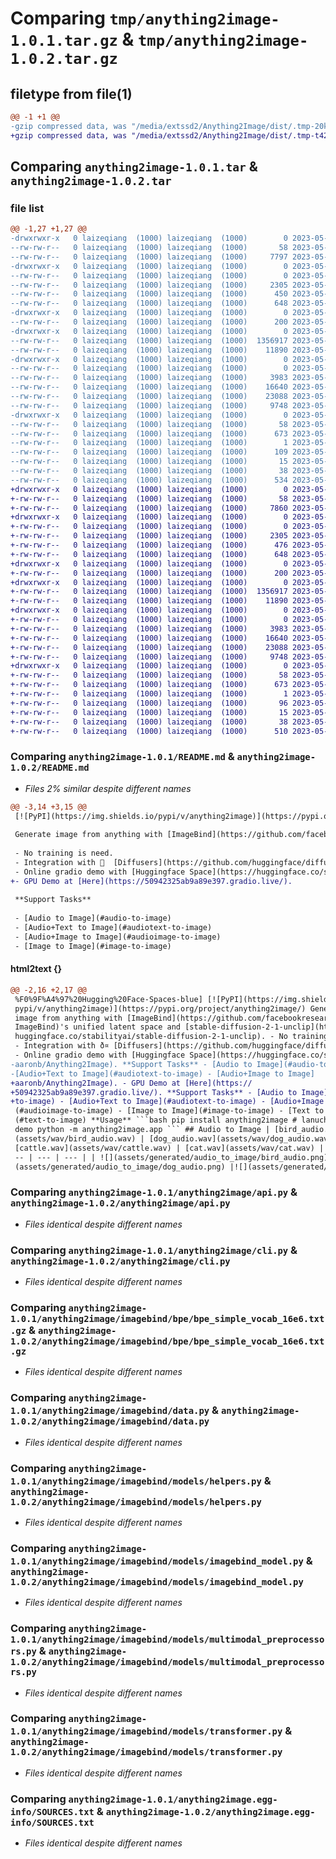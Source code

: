 # Comparing `tmp/anything2image-1.0.1.tar.gz` & `tmp/anything2image-1.0.2.tar.gz`

## filetype from file(1)

```diff
@@ -1 +1 @@
-gzip compressed data, was "/media/extssd2/Anything2Image/dist/.tmp-20khvx0t/anything2image-1.0.1.tar", last modified: Wed May 17 02:55:19 2023, max compression
+gzip compressed data, was "/media/extssd2/Anything2Image/dist/.tmp-t42xlpd6/anything2image-1.0.2.tar", last modified: Wed May 17 03:09:55 2023, max compression
```

## Comparing `anything2image-1.0.1.tar` & `anything2image-1.0.2.tar`

### file list

```diff
@@ -1,27 +1,27 @@
-drwxrwxr-x   0 laizeqiang  (1000) laizeqiang  (1000)        0 2023-05-17 02:55:19.000000 anything2image-1.0.1/
--rw-rw-r--   0 laizeqiang  (1000) laizeqiang  (1000)       58 2023-05-17 02:55:19.000000 anything2image-1.0.1/PKG-INFO
--rw-rw-r--   0 laizeqiang  (1000) laizeqiang  (1000)     7797 2023-05-17 02:54:25.000000 anything2image-1.0.1/README.md
-drwxrwxr-x   0 laizeqiang  (1000) laizeqiang  (1000)        0 2023-05-17 02:55:19.000000 anything2image-1.0.1/anything2image/
--rw-rw-r--   0 laizeqiang  (1000) laizeqiang  (1000)        0 2023-05-17 00:55:36.000000 anything2image-1.0.1/anything2image/__init__.py
--rw-rw-r--   0 laizeqiang  (1000) laizeqiang  (1000)     2305 2023-05-17 02:51:40.000000 anything2image-1.0.1/anything2image/api.py
--rw-rw-r--   0 laizeqiang  (1000) laizeqiang  (1000)      450 2023-05-17 02:16:38.000000 anything2image-1.0.1/anything2image/app.py
--rw-rw-r--   0 laizeqiang  (1000) laizeqiang  (1000)      648 2023-05-17 02:52:25.000000 anything2image-1.0.1/anything2image/cli.py
-drwxrwxr-x   0 laizeqiang  (1000) laizeqiang  (1000)        0 2023-05-17 02:55:19.000000 anything2image-1.0.1/anything2image/imagebind/
--rw-rw-r--   0 laizeqiang  (1000) laizeqiang  (1000)      200 2023-05-17 00:42:51.000000 anything2image-1.0.1/anything2image/imagebind/__init__.py
-drwxrwxr-x   0 laizeqiang  (1000) laizeqiang  (1000)        0 2023-05-17 02:55:19.000000 anything2image-1.0.1/anything2image/imagebind/bpe/
--rw-rw-r--   0 laizeqiang  (1000) laizeqiang  (1000)  1356917 2023-05-17 00:42:51.000000 anything2image-1.0.1/anything2image/imagebind/bpe/bpe_simple_vocab_16e6.txt.gz
--rw-rw-r--   0 laizeqiang  (1000) laizeqiang  (1000)    11890 2023-05-17 00:42:51.000000 anything2image-1.0.1/anything2image/imagebind/data.py
-drwxrwxr-x   0 laizeqiang  (1000) laizeqiang  (1000)        0 2023-05-17 02:55:19.000000 anything2image-1.0.1/anything2image/imagebind/models/
--rw-rw-r--   0 laizeqiang  (1000) laizeqiang  (1000)        0 2023-05-17 00:42:51.000000 anything2image-1.0.1/anything2image/imagebind/models/__init__.py
--rw-rw-r--   0 laizeqiang  (1000) laizeqiang  (1000)     3983 2023-05-17 00:42:51.000000 anything2image-1.0.1/anything2image/imagebind/models/helpers.py
--rw-rw-r--   0 laizeqiang  (1000) laizeqiang  (1000)    16640 2023-05-17 02:20:59.000000 anything2image-1.0.1/anything2image/imagebind/models/imagebind_model.py
--rw-rw-r--   0 laizeqiang  (1000) laizeqiang  (1000)    23088 2023-05-17 00:42:51.000000 anything2image-1.0.1/anything2image/imagebind/models/multimodal_preprocessors.py
--rw-rw-r--   0 laizeqiang  (1000) laizeqiang  (1000)     9748 2023-05-17 00:42:51.000000 anything2image-1.0.1/anything2image/imagebind/models/transformer.py
-drwxrwxr-x   0 laizeqiang  (1000) laizeqiang  (1000)        0 2023-05-17 02:55:19.000000 anything2image-1.0.1/anything2image.egg-info/
--rw-rw-r--   0 laizeqiang  (1000) laizeqiang  (1000)       58 2023-05-17 02:55:19.000000 anything2image-1.0.1/anything2image.egg-info/PKG-INFO
--rw-rw-r--   0 laizeqiang  (1000) laizeqiang  (1000)      673 2023-05-17 02:55:19.000000 anything2image-1.0.1/anything2image.egg-info/SOURCES.txt
--rw-rw-r--   0 laizeqiang  (1000) laizeqiang  (1000)        1 2023-05-17 02:55:19.000000 anything2image-1.0.1/anything2image.egg-info/dependency_links.txt
--rw-rw-r--   0 laizeqiang  (1000) laizeqiang  (1000)      109 2023-05-17 02:55:19.000000 anything2image-1.0.1/anything2image.egg-info/requires.txt
--rw-rw-r--   0 laizeqiang  (1000) laizeqiang  (1000)       15 2023-05-17 02:55:19.000000 anything2image-1.0.1/anything2image.egg-info/top_level.txt
--rw-rw-r--   0 laizeqiang  (1000) laizeqiang  (1000)       38 2023-05-17 02:55:19.000000 anything2image-1.0.1/setup.cfg
--rw-rw-r--   0 laizeqiang  (1000) laizeqiang  (1000)      534 2023-05-17 02:53:07.000000 anything2image-1.0.1/setup.py
+drwxrwxr-x   0 laizeqiang  (1000) laizeqiang  (1000)        0 2023-05-17 03:09:55.000000 anything2image-1.0.2/
+-rw-rw-r--   0 laizeqiang  (1000) laizeqiang  (1000)       58 2023-05-17 03:09:55.000000 anything2image-1.0.2/PKG-INFO
+-rw-rw-r--   0 laizeqiang  (1000) laizeqiang  (1000)     7860 2023-05-17 03:01:04.000000 anything2image-1.0.2/README.md
+drwxrwxr-x   0 laizeqiang  (1000) laizeqiang  (1000)        0 2023-05-17 03:09:55.000000 anything2image-1.0.2/anything2image/
+-rw-rw-r--   0 laizeqiang  (1000) laizeqiang  (1000)        0 2023-05-17 00:55:36.000000 anything2image-1.0.2/anything2image/__init__.py
+-rw-rw-r--   0 laizeqiang  (1000) laizeqiang  (1000)     2305 2023-05-17 02:51:40.000000 anything2image-1.0.2/anything2image/api.py
+-rw-rw-r--   0 laizeqiang  (1000) laizeqiang  (1000)      476 2023-05-17 02:58:53.000000 anything2image-1.0.2/anything2image/app.py
+-rw-rw-r--   0 laizeqiang  (1000) laizeqiang  (1000)      648 2023-05-17 02:52:25.000000 anything2image-1.0.2/anything2image/cli.py
+drwxrwxr-x   0 laizeqiang  (1000) laizeqiang  (1000)        0 2023-05-17 03:09:55.000000 anything2image-1.0.2/anything2image/imagebind/
+-rw-rw-r--   0 laizeqiang  (1000) laizeqiang  (1000)      200 2023-05-17 00:42:51.000000 anything2image-1.0.2/anything2image/imagebind/__init__.py
+drwxrwxr-x   0 laizeqiang  (1000) laizeqiang  (1000)        0 2023-05-17 03:09:55.000000 anything2image-1.0.2/anything2image/imagebind/bpe/
+-rw-rw-r--   0 laizeqiang  (1000) laizeqiang  (1000)  1356917 2023-05-17 00:42:51.000000 anything2image-1.0.2/anything2image/imagebind/bpe/bpe_simple_vocab_16e6.txt.gz
+-rw-rw-r--   0 laizeqiang  (1000) laizeqiang  (1000)    11890 2023-05-17 00:42:51.000000 anything2image-1.0.2/anything2image/imagebind/data.py
+drwxrwxr-x   0 laizeqiang  (1000) laizeqiang  (1000)        0 2023-05-17 03:09:55.000000 anything2image-1.0.2/anything2image/imagebind/models/
+-rw-rw-r--   0 laizeqiang  (1000) laizeqiang  (1000)        0 2023-05-17 00:42:51.000000 anything2image-1.0.2/anything2image/imagebind/models/__init__.py
+-rw-rw-r--   0 laizeqiang  (1000) laizeqiang  (1000)     3983 2023-05-17 00:42:51.000000 anything2image-1.0.2/anything2image/imagebind/models/helpers.py
+-rw-rw-r--   0 laizeqiang  (1000) laizeqiang  (1000)    16640 2023-05-17 02:20:59.000000 anything2image-1.0.2/anything2image/imagebind/models/imagebind_model.py
+-rw-rw-r--   0 laizeqiang  (1000) laizeqiang  (1000)    23088 2023-05-17 00:42:51.000000 anything2image-1.0.2/anything2image/imagebind/models/multimodal_preprocessors.py
+-rw-rw-r--   0 laizeqiang  (1000) laizeqiang  (1000)     9748 2023-05-17 00:42:51.000000 anything2image-1.0.2/anything2image/imagebind/models/transformer.py
+drwxrwxr-x   0 laizeqiang  (1000) laizeqiang  (1000)        0 2023-05-17 03:09:55.000000 anything2image-1.0.2/anything2image.egg-info/
+-rw-rw-r--   0 laizeqiang  (1000) laizeqiang  (1000)       58 2023-05-17 03:09:55.000000 anything2image-1.0.2/anything2image.egg-info/PKG-INFO
+-rw-rw-r--   0 laizeqiang  (1000) laizeqiang  (1000)      673 2023-05-17 03:09:55.000000 anything2image-1.0.2/anything2image.egg-info/SOURCES.txt
+-rw-rw-r--   0 laizeqiang  (1000) laizeqiang  (1000)        1 2023-05-17 03:09:55.000000 anything2image-1.0.2/anything2image.egg-info/dependency_links.txt
+-rw-rw-r--   0 laizeqiang  (1000) laizeqiang  (1000)       96 2023-05-17 03:09:55.000000 anything2image-1.0.2/anything2image.egg-info/requires.txt
+-rw-rw-r--   0 laizeqiang  (1000) laizeqiang  (1000)       15 2023-05-17 03:09:55.000000 anything2image-1.0.2/anything2image.egg-info/top_level.txt
+-rw-rw-r--   0 laizeqiang  (1000) laizeqiang  (1000)       38 2023-05-17 03:09:55.000000 anything2image-1.0.2/setup.cfg
+-rw-rw-r--   0 laizeqiang  (1000) laizeqiang  (1000)      510 2023-05-17 03:09:31.000000 anything2image-1.0.2/setup.py
```

### Comparing `anything2image-1.0.1/README.md` & `anything2image-1.0.2/README.md`

 * *Files 2% similar despite different names*

```diff
@@ -3,14 +3,15 @@
 [![PyPI](https://img.shields.io/pypi/v/anything2image)](https://pypi.org/project/anything2image/) 
 
 Generate image from anything with [ImageBind](https://github.com/facebookresearch/ImageBind)'s unified latent space and [stable-diffusion-2-1-unclip](https://huggingface.co/stabilityai/stable-diffusion-2-1-unclip). 
 
 - No training is need.
 - Integration with 🤗  [Diffusers](https://github.com/huggingface/diffusers).
 - Online gradio demo with [Huggingface Space](https://huggingface.co/spaces/aaronb/Anything2Image).
+- GPU Demo at [Here](https://50942325ab9a89e397.gradio.live/).
 
 **Support Tasks**
 
 - [Audio to Image](#audio-to-image)
 - [Audio+Text to Image](#audiotext-to-image)
 - [Audio+Image to Image](#audioimage-to-image)
 - [Image to Image](#image-to-image)
```

#### html2text {}

```diff
@@ -2,16 +2,17 @@
 %F0%9F%A4%97%20Hugging%20Face-Spaces-blue] [![PyPI](https://img.shields.io/
 pypi/v/anything2image)](https://pypi.org/project/anything2image/) Generate
 image from anything with [ImageBind](https://github.com/facebookresearch/
 ImageBind)'s unified latent space and [stable-diffusion-2-1-unclip](https://
 huggingface.co/stabilityai/stable-diffusion-2-1-unclip). - No training is need.
 - Integration with ð¤ [Diffusers](https://github.com/huggingface/diffusers).
 - Online gradio demo with [Huggingface Space](https://huggingface.co/spaces/
-aaronb/Anything2Image). **Support Tasks** - [Audio to Image](#audio-to-image) -
-[Audio+Text to Image](#audiotext-to-image) - [Audio+Image to Image]
+aaronb/Anything2Image). - GPU Demo at [Here](https://
+50942325ab9a89e397.gradio.live/). **Support Tasks** - [Audio to Image](#audio-
+to-image) - [Audio+Text to Image](#audiotext-to-image) - [Audio+Image to Image]
 (#audioimage-to-image) - [Image to Image](#image-to-image) - [Text to Image]
 (#text-to-image) **Usage** ```bash pip install anything2image # lanuch gradio
 demo python -m anything2image.app ``` ## Audio to Image | [bird_audio.wav]
 (assets/wav/bird_audio.wav) | [dog_audio.wav](assets/wav/dog_audio.wav) |
 [cattle.wav](assets/wav/cattle.wav) | [cat.wav](assets/wav/cat.wav) | | --- | -
 -- | --- | --- | | ![](assets/generated/audio_to_image/bird_audio.png) | ![]
 (assets/generated/audio_to_image/dog_audio.png) |![](assets/generated/
```

### Comparing `anything2image-1.0.1/anything2image/api.py` & `anything2image-1.0.2/anything2image/api.py`

 * *Files identical despite different names*

### Comparing `anything2image-1.0.1/anything2image/cli.py` & `anything2image-1.0.2/anything2image/cli.py`

 * *Files identical despite different names*

### Comparing `anything2image-1.0.1/anything2image/imagebind/bpe/bpe_simple_vocab_16e6.txt.gz` & `anything2image-1.0.2/anything2image/imagebind/bpe/bpe_simple_vocab_16e6.txt.gz`

 * *Files identical despite different names*

### Comparing `anything2image-1.0.1/anything2image/imagebind/data.py` & `anything2image-1.0.2/anything2image/imagebind/data.py`

 * *Files identical despite different names*

### Comparing `anything2image-1.0.1/anything2image/imagebind/models/helpers.py` & `anything2image-1.0.2/anything2image/imagebind/models/helpers.py`

 * *Files identical despite different names*

### Comparing `anything2image-1.0.1/anything2image/imagebind/models/imagebind_model.py` & `anything2image-1.0.2/anything2image/imagebind/models/imagebind_model.py`

 * *Files identical despite different names*

### Comparing `anything2image-1.0.1/anything2image/imagebind/models/multimodal_preprocessors.py` & `anything2image-1.0.2/anything2image/imagebind/models/multimodal_preprocessors.py`

 * *Files identical despite different names*

### Comparing `anything2image-1.0.1/anything2image/imagebind/models/transformer.py` & `anything2image-1.0.2/anything2image/imagebind/models/transformer.py`

 * *Files identical despite different names*

### Comparing `anything2image-1.0.1/anything2image.egg-info/SOURCES.txt` & `anything2image-1.0.2/anything2image.egg-info/SOURCES.txt`

 * *Files identical despite different names*

